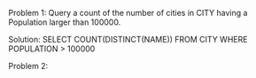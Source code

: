 Problem 1:
Query a count of the number of cities in CITY having a Population larger than 100000.

Solution:
SELECT COUNT(DISTINCT(NAME)) FROM CITY
WHERE POPULATION > 100000

Problem 2:
